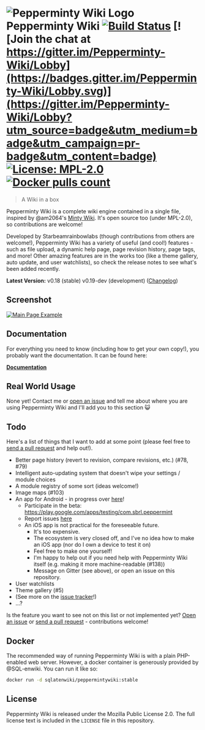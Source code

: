# ![Pepperminty Wiki Logo](https://raw.githubusercontent.com/sbrl/Pepperminty-Wiki/master/logo.png) Pepperminty Wiki [![Build Status](https://travis-ci.org/sbrl/Pepperminty-Wiki.svg?branch=master)](https://travis-ci.org/sbrl/Pepperminty-Wiki) [![Join the chat at https://gitter.im/Pepperminty-Wiki/Lobby](https://badges.gitter.im/Pepperminty-Wiki/Lobby.svg)](https://gitter.im/Pepperminty-Wiki/Lobby?utm_source=badge&utm_medium=badge&utm_campaign=pr-badge&utm_content=badge) [![License: MPL-2.0](https://img.shields.io/badge/License-MPL--2.0-blue.svg)](https://raw.githubusercontent.com/sbrl/Pepperminty-Wiki/master/LICENSE) [![Docker pulls count](https://img.shields.io/badge/dynamic/json.svg?color=blue&label=Docker%20Pulls&query=%24.pull_count&url=https%3A%2F%2Fhub.docker.com%2Fv2%2Frepositories%2Fsqlatenwiki%2Fpeppermintywiki%2F)](https://hub.docker.com/r/sqlatenwiki/peppermintywiki)

> A Wiki in a box

Pepperminty Wiki is a complete wiki engine contained in a single file, inspired by @am2064's [Minty Wiki](https://github.com/am2064/Minty-Wiki). It's open source too (under MPL-2.0), so contributions are welcome!

Developed by Starbeamrainbowlabs (though contributions from others are welcome!), Pepperminty Wiki has a variety of useful (and cool!) features - such as file upload, a dynamic help page, page revision history, page tags, and more! Other amazing features are in the works too (like a theme gallery, auto update, and user watchlists), so check the release notes to see what's been added recently.

**Latest Version:** v0.18 (stable) v0.19-dev (development) ([Changelog](https://github.com/sbrl/Pepperminty-Wiki/blob/master/Changelog.md))

## Screenshot
[![Main Page Example](https://i.imgur.com/5dmbKlz.png)](https://imgur.com/a/lsBc3cM)

## Documentation
For everything you need to know (including how to get your own copy!), you probably want the documentation. It can be found here:

**[Documentation](https://starbeamrainbowlabs.com/labs/peppermint/_docpress/)**

## Real World Usage
None yet! Contact me or [open an issue](https://github.com/sbrl/Pepperminty-Wiki/issues/new) and tell me about where you are using Pepperminty Wiki and I'll add you to this section :smiley_cat:

## Todo
Here's a list of things that I want to add at some point (please feel free to [send a pull request](https://github.com/sbrl/Pepperminty-Wiki/pulls) and help out!).

 - Better page history (revert to revision, compare revisions, etc.) (#78, #79)
 - Intelligent auto-updating system that doesn't wipe your settings / module choices
 - A module registry of some sort (ideas welcome!)
 - Image maps (#103)
 - An app for Android - in progress over [here](https://github.com/sbrl/Pepperminty-Wiki-Client-Android/)!
     - Participate in the beta: https://play.google.com/apps/testing/com.sbrl.peppermint
     - Report issues [here](https://github.com/sbrl/Pepperminty-Wiki-Client-Android/issues/new)
     - An iOS app is not practical for the foreseeable future.
         - It's too expensive.
         - The ecosystem is very closed off, and I've no idea how to make an iOS app (nor do I own a device to test it on)
         - Feel free to make one yourself!
         - I'm happy to help out if you need help with Pepperminty Wiki itself (e.g. making it more machine-readable (#138))
         - Message on Gitter (see above), or open an issue on this repository.
 - User watchlists
 - Theme gallery (#5)
 - (See more on the [issue tracker](https://github.com/sbrl/Pepperminty-Wiki/issues)!)
 - ...?

Is the feature you want to see not on this list or not implemented yet? [Open an issue](https://github.com/sbrl/Pepperminty-Wiki/issues/new) or [send a pull request](https://github.com/sbrl/Pepperminty-Wiki/pulls) - contributions welcome!

## Docker
The recommended way of running Pepperminty Wiki is with a plain PHP-enabled web server. However, a docker container is generously provided by @SQL-enwiki. You can run it like so:

```bash
docker run -d sqlatenwiki/peppermintywiki:stable
```

## License
Pepperminty Wiki is released under the Mozilla Public License 2.0. The full license text is included in the `LICENSE` file in this repository.
